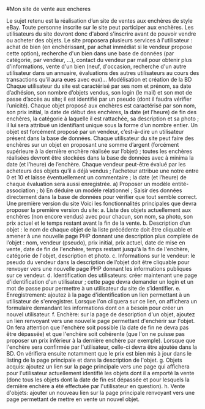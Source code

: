 #Mon site de vente aux encheres

Le sujet retenu est la réalisation d’un site de ventes aux enchères de style eBay. Toute personne inscrite sur le site peut participer aux enchères. Les utilisateurs du site devront donc d'abord s'inscrire avant de pouvoir vendre ou acheter des objets. Le site proposera plusieurs services à l'utilisateur : achat de bien (en enchérissant, par achat immédiat si le vendeur propose cette option), recherche d'un bien dans une base de données (par catégorie, par vendeur, ...), contact du vendeur par mail pour obtenir plus d'informations, vente d'un bien (neuf, d'occasion, recherche d'un autre utilisateur dans un annuaire, évaluations des autres utilisateurs au cours des transactions qu'il aura eues avec eux)...
Modélisation et création de la BD
Chaque utilisateur du site est caractérisé par ses nom et prénom, sa date d’adhésion, son nombre d’objets vendus, son login (le mail) et son mot de passe d’accès au site; il est identifié par un pseudo (dont il faudra vérifier l’unicité).
Chaque objet proposé aux enchères est caractérisé par son nom, son prix initial, la date de début des enchères, la date (et l’heure) de fin des enchères, la catégorie à laquelle il est rattachée, sa description et sa photo ; il lui sera attribué un identifiant unique sous la forme d’un nombre entier. Un objet est forcément proposé par un vendeur, c’est-à-dire un utilisateur présent dans la base de données.
Chaque utilisateur du site peut faire des enchères sur un objet en proposant une somme d’argent (forcément supérieure à la dernière enchère réalisée sur l’objet) ; toutes les enchères réalisées devront être stockées dans la base de données avec à minima la date (et l’heure) de l’enchère.
Chaque vendeur peut-être évalué par les acheteurs des objets qu’il a déjà vendus ; l’acheteur attribue une notre entre 0 et 10 et laisse éventuellement un commentaire ; la date (et l’heure) de chaque évaluation sera aussi enregistrée.
a) Proposer un modèle entité-association ;
b) En déduire un modèle relationnel ;
Saisir des données directement dans la base de données pour vérifier que tout semble correct.
Une première version du site
Voici les fonctionnalités principales que devra proposer la première version du site:
a. Liste des objets actuellement aux enchères (non encore vendus) avec pour chacun, son nom, sa photo, son prix actuel et le temps restant avant la fin de la vente.
b. Description d’un objet : le nom de chaque objet de la liste précédente doit être cliquable et amener à une nouvelle page PHP donnant une description plus complète de l’objet : nom, vendeur (pseudo), prix initial, prix actuel, date de mise en vente, date de fin de l'enchère, temps restant jusqu'à la fin de l'enchère, catégorie de l'objet, description et photo.
c. Informations sur le vendeur: le pseudo du vendeur dans la description de l’objet doit être cliquable pour renvoyer vers une nouvelle page PHP donnant les informations publiques sur ce vendeur.
d. Identification des utilisateurs: créer maintenant une page d'identification d'un utilisateur ; cette page devra demander un login et un mot de passe pour permettre à un utilisateur du site de s’identifier.
e. Enregistrement: ajoutez à la page d'identification un lien permettant à un utilisateur de s'enregistrer. Lorsque l'on cliquera sur ce lien, on affichera un formulaire demandant les informations dont on a besoin pour créer un nouvel utilisateur.
f. Enchère: sur la page de description d'un objet, ajoutez un lien renvoyant vers une nouvelle page permettant d'enchérir sur l'objet. On fera attention que l'enchère soit possible (la date de fin ne devra pas être dépassée) et que l'enchère soit cohérente (que l'on ne puisse pas proposer un prix inférieur à la dernière enchère par exemple).
Lorsque que l'enchère sera confirmée par l'utilisateur, celle-ci devra être ajoutée dans la BD. On vérifiera ensuite notamment que le prix est bien mis à jour dans le listing de la page principale et dans la description de l'objet.
g. Objets acquis: ajoutez un lien sur la page principale vers une page qui affichera pour l'utilisateur actuellement identifié les objets dont il a emporté la vente (donc tous les objets dont la date de fin est dépassée et pour lesquels la dernière enchère a été effectuée par l'utilisateur en question).
h. Vente d'objets: ajouter un nouveau lien sur la page principale renvoyant vers une page permettant de mettre en vente un nouvel objet.
